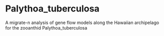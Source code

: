 # Palythoa_tuberculosa
A migrate-n analysis of gene flow models along the Hawaiian archipelago for the zooanthid Palythoa_tuberculosa
